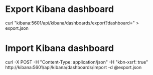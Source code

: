 # Export Kibana dashboard

curl "kibana:5601/api/kibana/dashboards/export?dashboard=<dashboard-id>" > export.json

# Import Kibana dashboard
curl -X POST -H "Content-Type: application/json" -H "kbn-xsrf: true" http://kibana:5601/api/kibana/dashboards/import -d @export.json